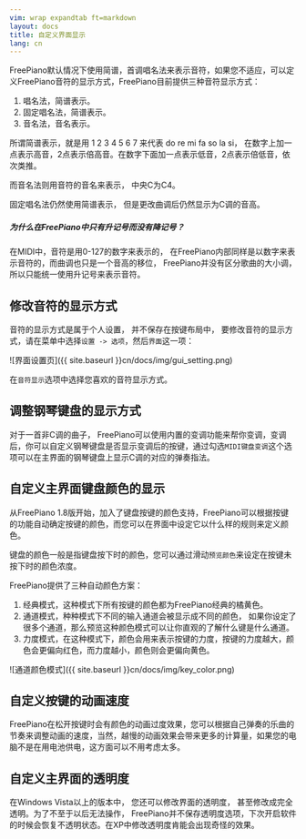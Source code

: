 ```yaml
---
vim: wrap expandtab ft=markdown
layout: docs
title: 自定义界面显示
lang: cn
---
```


FreePiano默认情况下使用简谱，首调唱名法来表示音符，如果您不适应，可以定义FreePiano音符的显示方式，FreePiano目前提供三种音符显示方式：

1. 唱名法，简谱表示。
2. 固定唱名法，简谱表示。
3. 音名法，音名表示。

所谓简谱表示，就是用 1 2 3 4 5 6 7 来代表 do re mi fa so la si， 在数字上加一点表示高音，2点表示倍高音。在数字下面加一点表示低音，2点表示倍低音，依次类推。

而音名法则用音符的音名来表示， 中央C为C4。

固定唱名法仍然使用简谱表示， 但是更改曲调后仍然显示为C调的音高。

<div class="note question">
<h5>为什么在FreePiano中只有升记号而没有降记号？</h5>
<p> 在MIDI中，音符是用0-127的数字来表示的， 在FreePiano内部同样是以数字来表示音符的，而曲调也只是一个音高的移位， FreePiano并没有区分歌曲的大小调，所以只能统一使用升记号来表示音符。</p>
</div>

## 修改音符的显示方式

音符的显示方式是属于个人设置， 并不保存在按键布局中， 要修改音符的显示方式，请在菜单中选择`设置 -> 选项`，然后`界面`这一项：

![界面设置页]({{ site.baseurl }}cn/docs/img/gui_setting.png)

在`音符显示`选项中选择您喜欢的音符显示方式。


## 调整钢琴键盘的显示方式

对于一首非C调的曲子， FreePiano可以使用内置的变调功能来帮你变调，变调后，你可以自定义钢琴键盘是否显示变调后的按键，通过勾选`MIDI键盘变调`这个选项可以在主界面的钢琴键盘上显示C调的对应的弹奏指法。

## 自定义主界面键盘颜色的显示

从FreePiano 1.8版开始，加入了键盘按键的颜色支持，FreePiano可以根据按键的功能自动确定按键的颜色，而您可以在界面中设定它以什么样的规则来定义颜色。

键盘的颜色一般是指键盘按下时的颜色，您可以通过滑动`预览颜色`来设定在按键未按下时的颜色浓度。

FreePiano提供了三种自动颜色方案：

1. 经典模式，这种模式下所有按键的颜色都为FreePiano经典的橘黄色。
2. 通道模式，种种模式下不同的输入通道会被显示成不同的颜色， 如果你设定了很多个通道，那么预览这种颜色模式可以让你直观的了解什么键是什么通道。
3. 力度模式，在这种模式下，颜色会用来表示按键的力度，按键的力度越大，颜色会更偏向红色，而力度越小，颜色则会更偏向黄色。

![通道颜色模式]({{ site.baseurl }}cn/docs/img/key_color.png)


## 自定义按键的动画速度

FreePiano在松开按键时会有颜色的动画过度效果，您可以根据自己弹奏的乐曲的节奏来调整动画的速度，当然，越慢的动画效果会带来更多的计算量，如果您的电脑不是在用电池供电，这方面可以不用考虑太多。

## 自定义主界面的透明度

在Windows Vista以上的版本中， 您还可以修改界面的透明度， 甚至修改成完全透明。为了不至于以后无法操作， FreePiano并不保存透明度选项，下次开启软件的时候会恢复不透明状态。在XP中修改透明度肯能会出现奇怪的效果。
